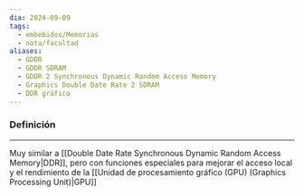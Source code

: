 ```yaml
---
dia: 2024-09-09
tags:
  - embebidos/Memorias
  - nota/facultad
aliases:
  - GDDR
  - GDDR SDRAM
  - GDDR 2 Synchronous Dynamic Random Access Memory
  - Graphics Double Date Rate 2 SDRAM
  - DDR gráfico
---
```

### Definición
---
Muy similar a [[Double Date Rate Synchronous Dynamic Random Access Memory|DDR]], pero con funciones especiales para mejorar el acceso local y el rendimiento de la [[Unidad de procesamiento gráfico (GPU) (Graphics Processing Unit)|GPU]]